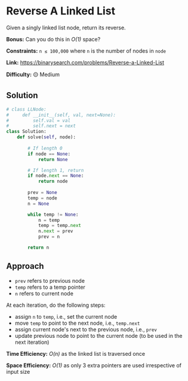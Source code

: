 # Reverse A Linked List

Given a singly linked list node, return its reverse.

**Bonus:** Can you do this in _O(1)_ space?

**Constraints:** `n ≤ 100,000` where `n` is the number of nodes in `node`

**Link:** https://binarysearch.com/problems/Reverse-a-Linked-List

**Difficulty:** :yellow_circle: Medium

## Solution

```python
# class LLNode:
#     def __init__(self, val, next=None):
#         self.val = val
#         self.next = next
class Solution:
    def solve(self, node):
        
        # If length 0
        if node == None:
            return None

        # If length 1, return
        if node.next == None:
            return node
        
        prev = None
        temp = node
        n = None

        while temp != None:
            n = temp
            temp = temp.next
            n.next = prev
            prev = n

        return n
```

## Approach

- `prev` refers to previous node
- `temp` refers to a temp pointer
- `n` refers to current node

At each iteration, do the following steps:

- assign `n` to `temp`, i.e., set the current node
- move `temp` to point to the next node, i.e., `temp.next`
- assign current node's next to the previous node, i.e., `prev`
- update previous node to point to the current node (to be used in the next iteration)

**Time Efficiency:** _O(n)_ as the linked list is traversed once

**Space Efficiency:** _O(1)_ as only 3 extra pointers are used irrespective of input size